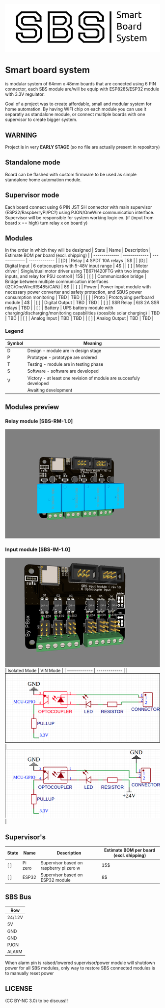 <p align="center">
<img src="./sbs-logo.png">
</p>

# Smart board system 
is modular system of 64mm x 48mm boards that are conected using 6 PIN connector, each SBS module are/will be equip with ESP8285/ESP32 module with 3.3V regulator. 

Goal of a project was to create affordable, small and modular system for home automation. By having WIFI chip on each module you can use it separatly as standalone module, or connect multiple boards with one supervisor to create bigger system.

## WARNING 
Project is in very **EARLY STAGE** (so no file are actually present in repository)

## Standalone mode
Board can be flashed with custom firmware to be used as simple standalone home automation module.

## Supervisor mode
Each board connect using 6 PIN JST SH connector with main supervisor (ESP32/RaspberryPI/PC?) using PJON/OneWire communication interface. Supervisor will be responsible for system working logic ex. (if (input from board x == high) turn relay x on board y)

## Modules
In the order in which they will be designed
| State | Name | Description | Estimate BOM per board (excl. shipping) |
| ------------- | ------------- | ------------- | ------------- |
| [D] | Relay | 4 SPDT 10A relays | 5$ |
| [D] | Digital Input | 6 optocouplers with 5-48V input range | 4$ |
| [ ] | Motor driver | Single/dual motor driver using TB67H420FTG with two impulse inputs, and relay for PSU controll | 15$ |
| [ ] | Communication bridge | Bridge between multiple communication interfaces (I2C/OneWire/RS485/CAN) | 8$ |
| [ ] | Power | Power input module with necessary power converter and safety protection, and SBUS power consumption monitoring | TBD | TBD |
| [ ] | Proto | Prototyping perfboard module | 4$ |
| [ ] | Digital Output | TBD | TBD |
| [ ] | SSR Relay | 6/8 2A SSR relays | TBD |
| [ ] | Battery | UPS battery module with charging/discharging/monitoring capabilities (possible solar charging) | TBD | TBD |
| [ ] | Analog Input | TBD | TBD |
| [ ] | Analog Output | TBD | TBD |
### Legend
| Symbol | Meaning |
| ------------- | ------------- |
| D | Design - module are in design stage |
| P | Prototype - prototype are ordered |
| T | Testing - module are in testing phase |
| S | Software - software are developed |
| V | Victory - at least one revision of module are succesfuly developed |
|  | Awaiting development |


## Modules preview

### Relay module [SBS-RM-1.0]
![relay-module](./images/relay-module.png)

### Input module [SBS-IM-1.0]
![input-module](./images/input-module.png)
| Isolated Mode  | VIN Mode |
| ------------- | ------------- |
| ![input-module-isolated](./images/input-module-isolated.png) | ![input-module-vin](./images/input-module-vin.png) |


## Supervisor's
| State | Name | Description | Estimate BOM per board (excl. shipping) |
| ------------- | ------------- | ------------- | ------------- |
| [ ] | Pi zero | Supervisor based on raspberry pi zero w | 15$ |
| [ ] | ESP32 | Supervisor based on ESP32 module | 8$ |

## SBS Bus

| Row |
| ------------- |
| 24/12V |
| 5V |
| GND |
| GND |
| PJON |
| ALARM |


When alarm pin is raised/lowered supervisor/power module will shutdown power for all SBS modules, only way to restore SBS connected modules is to manually reset power



## LICENSE
(CC BY-NC 3.0) to be discuss!!

